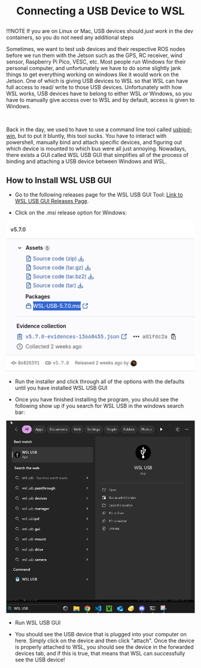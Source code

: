 # <p style="text-align: center;"> Connecting a USB Device to WSL </p>


!!!NOTE
	If you are on Linux or Mac, USB devices should *just work* in the dev containers, so you do not need any additional steps


Sometimes, we want to test usb devices and their respective ROS nodes before we run them with the Jetson such as the GPS, RC receiver, wind sensor, Raspberry Pi Pico, VESC, etc. Most people run Windows for their personal computer, and unfortunately we have to do some slightly jank things to get everything working on windows like it would work on the Jetson. One of which is giving USB devices to WSL so that WSL can have full access to read/ write to those USB devices. Unfortunately with how WSL works, USB devices have to belong to either WSL *or* Windows, so you have to manually give access over to WSL and by default, access is given to Windows.

<br>

Back in the day, we used to have to use a command line tool called [usbipd-win](https://github.com/dorssel/usbipd-win), but to put it bluntly, this tool sucks. You have to interact with powershell, manually bind and attach specific devices, and figuring out which device is mounted to which bus were all just annoying. Nowadays, there exists a GUI called WSL USB GUI that simplifies all of the process of binding and attaching a USB device between Windows and WSL.


## **How to Install WSL USB GUI**

- Go to the following releases page for the WSL USB GUI Tool: [Link to WSL USB GUI Releases Page](https://gitlab.com/alelec/wsl-usb-gui/-/releases/).

- Click on the .msi release option for Windows:

![WSL USB GUI Releases Image](../images/wsl_usb_gui_releases.png)


- Run the installer and click through all of the options with the defaults until you have installed WSL USB GUI

- Once you have finished installing the program, you should see the following show up if you search for WSL USB in the windows search bar:

![WSL USB Search Bar](../images/wsl_usb_search_bar.png)

- Run WSL USB GUI

- You should see the USB device that is plugged into your computer on here. Simply click on the device and then click "attach". Once the device is properly attached to WSL, you should see the device in the forwarded devices tab, and if this is true, that means that WSL can successfully see the USB device!